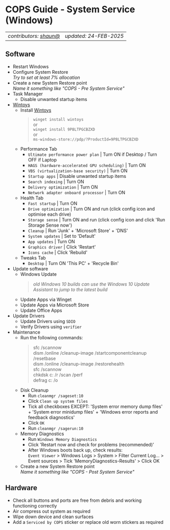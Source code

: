 <!-- Render to .PDF using https://md2pdf.netlify.app/ at 75% scaling (Print to PDF) -->

# COPS Guide - System Service (Windows)

<table>
    <td><em>contributors: <a href="mailto:shaun@copscorp.com.au" title="Buckland, Shaun (shaun@copscorp.com.au)">shaun@</a></em></td>
    <td><div style='text-align: right;'><em>updated: 24-FEB-2025</em></div></td>
</table>

## Software

- Restart Windows
- Configure System Restore</br>_Try to set at least 7% allocation_
- Create a new System Restore point</br>_Name it something like "COPS - Pre System Service"_
- Task Manager
  - Disable unwanted startup items
- [Wintoys](https://apps.microsoft.com/detail/9p8ltpgcbzxd)
  - Install [Wintoys](https://apps.microsoft.com/detail/9p8ltpgcbzxd)
    > `winget install wintoys`</br>
    > or</br>
    > `winget install 9P8LTPGCBZXD`</br>
    > or</br>
    > `ms-windows-store://pdp/?ProductId=9P8LTPGCBZXD`
  - Performance Tab
    - `Ultimate performance power plan` | Turn ON if Desktop / Turn OFF if Laptop
    - `HAGS (hardware-accelerated GPU scheduling)` | Turn ON
    - `VBS (virtualization-base security)` | Turn ON
    - `Startup apps` | Disable unwanted startup items
    - `Search indexing` | Turn ON
    - `Delivery optimization` | Turn ON
    - `Network adapter onboard processor` | Turn ON
  - Health Tab
    - `Fast startup` | Turn ON
    - `Drive optimization` | Turn ON and run (click config icon and optimise each drive)
    - `Storage sense` | Turn ON and run (click config icon and click 'Run Storage Sense now')
    - `Cleanup` | Run 'Junk' + 'Microsoft Store' + 'DNS'
    - `System updates` | Set to 'Default'
    - `App updates` | Turn ON
    - `Graphics driver` | Click 'Restart'
    - `Icons cache` | Click 'Rebuild'
  - Tweaks Tab
    - `Desktop` | Turn ON 'This PC' + 'Recycle Bin'
- Update software
  - Windows Update
    > _old Windows 10 builds can use the Windows 10 Update Assistant to jump to the latest build_
  - Update Apps via Winget
  - Update Apps via Microsoft Store
  - Update Office Apps
- Update Drivers
  - Update Drivers using `SDIO`
  - Verify Drivers using `verifier`
- Maintenance
  - Run the following commands:
    > sfc /scannow</br>
    > dism /online /cleanup-image /startcomponentcleanup /resetbase</br>
    > dism /online /cleanup-image /restorehealth</br>
    > sfc /scannow</br>
    > chkdsk c: /r /scan /perf</br>
    > defrag c: /o
  - Disk Cleanup
    - Run `cleanmgr /sageset:10`
    - Click `Clean up system files`
    - Tick all checkboxes EXCEPT: 'System error memory dump files' + 'System error minidump files' + 'Windows error reports and feedback diagnostics'
    - Click `OK`
    - Run `cleanmgr /sagerun:10`
  - Memory Diagnostics
    - Run `Windows Memory Diagnostics`
    - Click 'Restart now and check for problems (recommended)'
    - After Windows boots back up, check results:</br>
      `Event Viewer` > Windows Logs > System > Filter Current Log... > Event sources > Tick 'MemoryDiagnostics-Results' > Click OK
  - Create a new System Restore point</br>_Name it something like "COPS - Post System Service"_

## Hardware

- Check all buttons and ports are free from debris and working functioning correctly
- Air compress out system as required
- Wipe down device and clean surfaces
- Add a `Serviced by COPS` sticker or replace old worn stickers as required
